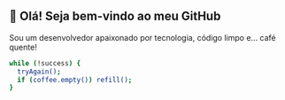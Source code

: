 ## 👋 Olá! Seja bem-vindo ao meu GitHub

Sou um desenvolvedor apaixonado por tecnologia, código limpo e... café quente!

```bash
while (!success) {
  tryAgain();
  if (coffee.empty()) refill();
}
